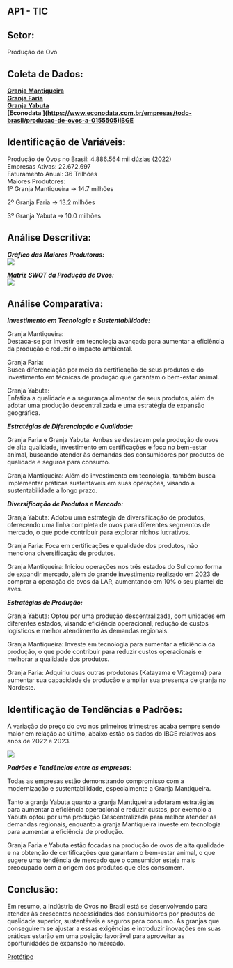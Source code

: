 ## AP1 - TIC

  

## **Setor:**

Produção de Ovo  
  

## **Coleta de Dados:**

**[Granja Mantiqueira  
](https://braziljournal.com/mantiqueira-dobra-a-aposta-nos-ovos-organicos)[Granja Faria  
](https://movimentoeconomico.com.br/agronegocio/2024/03/14/grupo-granja-faria-maior-produtor-de-ovos-do-brasil-adquire-base-no-nordeste/#:~:text=Com%20produ%C3%A7%C3%A3o%20de%2016%20milh%C3%B5es,sua%20primeira%20unidade%20no%20Nordeste)[Granja Yabuta  
](https://certifiedhumanebrasil.org/empresas-certificadas/yabuta-ninho-feliz/#:~:text=Com%20uma%20produ%C3%A7%C3%A3o%20de%20285.000,gerar%20mais%2030%20empregos%20indiretos.)[Econodata  
](https://www.econodata.com.br/empresas/todo-brasil/producao-de-ovos-a-0155505)[IBGE](https://www.ibge.gov.br/indicadores.html)**

## **Identificação de Variáveis:**

  
Produção de Ovos no Brasil: 4.886.564 mil dúzias (2022)  
Empresas Ativas: 22.672.697  
Faturamento Anual: 36 Trilhões  
Maiores Produtores:  
1º Granja Mantiqueira -> 14.7 milhões

2º Granja Faria -> 13.2 milhões

3º Granja Yabuta -> 10.0 milhões  
  

## **Análise Descritiva:**

***Gráfico das Maiores Produtoras:***  
![](https://lh7-us.googleusercontent.com/lP2MFFsS0WvEyzTpRYcLCX5AFYQAfA30gsTFPsAE0jPR7vOyHds5m_8LtCpr1CEFBQUjKnlSh3zCj8G9lMPFOl7kluP6cQbfssHLW1wj3nDm4TwvUbftVhww_kCptMT35n6VtExo-3CvDzqDv5Lbsu0)  

***Matriz SWOT da Produção de Ovos:***  
![](https://lh7-us.googleusercontent.com/7eRAweREHC6d_bkz9GCcvEisBwpA18vJWvkNZyV0DJH0bB9ofR5i1KyMlvRtx_mjh65aKPJf4L7J5VOoJ121K-xfD3cu4o_psQ-ENmDqxIF5ZdmwMV2J6y04X5DqcUJFJyRj-6kHHo26KP-USI4R5Jo)  
  
  

## **Análise Comparativa:**

  
***Investimento em Tecnologia e Sustentabilidade:***  
  

Granja Mantiqueira:  
Destaca-se por investir em tecnologia avançada para aumentar a eficiência da produção e reduzir o impacto ambiental.

  
Granja Faria:  
Busca diferenciação por meio da certificação de seus produtos e do investimento em técnicas de produção que garantam o bem-estar animal.

  
Granja Yabuta:  
Enfatiza a qualidade e a segurança alimentar de seus produtos, além de adotar uma produção descentralizada e uma estratégia de expansão geográfica.  
  
  
***Estratégias de Diferenciação e Qualidade:***

  

Granja Faria e Granja Yabuta: Ambas se destacam pela produção de ovos de alta qualidade, investimento em certificações e foco no bem-estar animal, buscando atender às demandas dos consumidores por produtos de qualidade e seguros para consumo.

  

Granja Mantiqueira: Além do investimento em tecnologia, também busca implementar práticas sustentáveis em suas operações, visando a sustentabilidade a longo prazo.

  
***Diversificação de Produtos e Mercado:***

  

Granja Yabuta: Adotou uma estratégia de diversificação de produtos, oferecendo uma linha completa de ovos para diferentes segmentos de mercado, o que pode contribuir para explorar nichos lucrativos.

  
Granja Faria: Foca em certificações e qualidade dos produtos, não menciona diversificação de produtos.

  
Granja Mantiqueira: Iniciou operações nos três estados do Sul como forma de expandir mercado, além do grande investimento realizado em 2023 de comprar a operação de ovos da LAR, aumentando em 10% o seu plantel de aves.  
  
***Estratégias de Produção:***

  

Granja Yabuta: Optou por uma produção descentralizada, com unidades em diferentes estados, visando eficiência operacional, redução de custos logísticos e melhor atendimento às demandas regionais.

  

Granja Mantiqueira: Investe em tecnologia para aumentar a eficiência da produção, o que pode contribuir para reduzir custos operacionais e melhorar a qualidade dos produtos.

  
Granja Faria: Adquiriu duas outras produtoras (Katayama e Vitagema) para aumentar sua capacidade de produção e ampliar sua presença de granja no Nordeste.

  

## ****Identificação de Tendências e Padrões:****

  

A variação do preço do ovo nos primeiros trimestres acaba sempre sendo maior em relação ao último, abaixo estão os dados do IBGE relativos aos anos de 2022 e 2023.

![](https://lh7-us.googleusercontent.com/O-jc7aOPCEZyw-WqoIQsLOmgzATHrK7gGYLmkOTpoHwHocbwdxNfP7KBDv-0PBGkV-9A4BHoh8RRTNILF3zvZLsv5ObtfwYSvDmD6ZTydPjod3jqPNoILSIuvRtMUFucafDtFopxYr2dWSMELpGPrZ8)

  

***Padrões e Tendências entre as empresas:***

Todas as empresas estão demonstrando compromisso com a modernização e sustentabilidade, especialmente a Granja Mantiqueira.  
  
Tanto a granja Yabuta quanto a granja Mantiqueira adotaram estratégias para aumentar a eficiência operacional e reduzir custos, por exemplo a Yabuta optou por uma produção Descentralizada para melhor atender as demandas regionais, enquanto a granja Mantiqueira investe em tecnologia para aumentar a eficiência de produção.  
  
Granja Faria e Yabuta estão focadas na produção de ovos de alta qualidade e na obtenção de certificações que garantam o bem-estar animal, o que sugere uma tendência de mercado que o consumidor esteja mais preocupado com a origem dos produtos que eles consomem.  
  

## **Conclusão:**

  
Em resumo, a Indústria de Ovos no Brasil está se desenvolvendo para atender às crescentes necessidades dos consumidores por produtos de qualidade superior, sustentáveis e seguros para consumo. As granjas que conseguirem se ajustar a essas exigências e introduzir inovações em suas práticas estarão em uma posição favorável para aproveitar as oportunidades de expansão no mercado.

  
[Protótipo](https://ap1tic.streamlit.app/)
